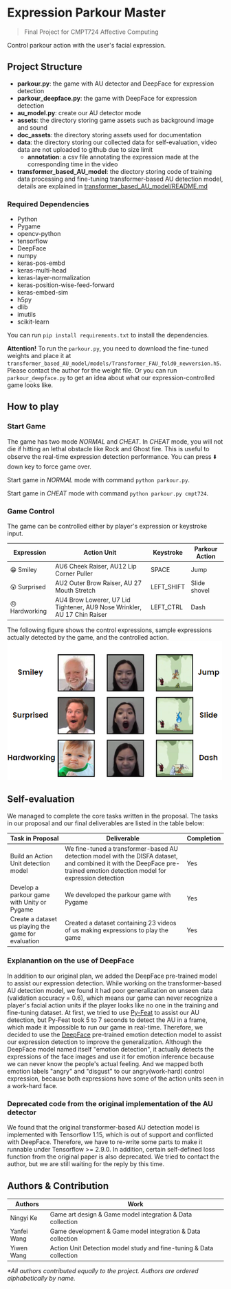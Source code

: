 # Expression Parkour Master
> Final Project for CMPT724 Affective Computing

Control parkour action with the user's facial expression. 

## Project Structure

- **parkour.py**: the game with AU detector and DeepFace for expression detection
- **parkour_deepface.py**: the game with DeepFace for expression detection
- **au_model.py**: create our AU detector mode
- **assets**: the directory storing game assets such as background image and sound
- **doc_assets**: the directory storing assets used for documentation
- **data**: the directory storing our collected data for self-evaluation, video data are not uploaded to github due to size limit
    - **annotation**: a csv file annotating the expression made at the corresponding time in the video
- **transformer_based_AU_model**: the diectory storing code of training data processing and fine-tuning transformer-based AU detection model, details are explained in [transformer_based_AU_model/README.md](./transformer_based_AU_model/README.md)


### Required Dependencies
- Python
- Pygame
- opencv-python
- tensorflow
- DeepFace
- numpy
- keras-pos-embd
- keras-multi-head
- keras-layer-normalization
- keras-position-wise-feed-forward
- keras-embed-sim
- h5py
- dlib
- imutils
- scikit-learn

You can run `pip install requirements.txt` to install the dependencies.

**Attention!** To run the `parkour.py`, you need to download the fine-tuned weights and place it at `transformer_based_AU_model/models/Transformer_FAU_fold0_newversion.h5`. Please contact the author for the weight file. Or you can run `parkour_deepface.py` to get an idea about what our expression-controlled game looks like. 

## How to play
### Start Game

The game has two mode _NORMAL_ and _CHEAT_. In _CHEAT_ mode, you will not die if hitting an lethal obstacle like Rock and Ghost fire. This is useful to observe the real-time expression detection performance. You can press ⬇️ down key to force game over.

Start game in _NORMAL_ mode with command `python parkour.py`.

Start game in _CHEAT_ mode with command `python parkour.py cmpt724`. 

### Game Control

The game can be controlled either by player's expression or keystroke input.

| Expression | Action Unit | Keystroke | Parkour Action |
|-|-|-|-|
| 😁 Smiley | AU6 Cheek Raiser, AU12 Lip Corner Puller | SPACE | Jump |
| 😲 Surprised | AU2 Outer Brow Raiser, AU 27 Mouth Stretch | LEFT_SHIFT | Slide shovel |
| 😠 Hardworking | AU4 Brow Lowerer, U7 Lid Tightener, AU9 Nose Wrinkler, AU 17 Chin Raiser | LEFT_CTRL  | Dash |

The following figure shows the control expressions, sample expressions actually detected by the game, and the controlled action. 
<img src="./doc_assets/gameplay.png" width = 500px>

## Self-evaluation

We managed to complete the core tasks written in the proposal. The tasks in our proposal and our final deliverables are listed in the table below:

|Task in Proposal | Deliverable | Completion |
|- |- | -|
| Build an Action Unit detection model | We fine-tuned a transformer-based AU detection model with the DISFA dataset, and combined it with the DeepFace pre-trained emotion detection model for expression detection | Yes |
| Develop a parkour game with Unity or Pygame | We developed the parkour game with Pygame   | Yes |
| Create a dataset us playing the game for evaluation | Created a dataset containing 23 videos of us making expressions to play the game | Yes |
### Explanantion on the use of DeepFace
In addition to our original plan, we added the DeepFace pre-trained model to assist our expression detection. While working on the transformer-based AU detection model, we found it had poor generalization on unseen data (validation accuracy = 0.6), which means our game can never recognize a player's facial action units if the player looks like no one in the training and fine-tuning dataset. At first, we tried to use [Py-Feat](https://py-feat.org/pages/intro.html) to assist our AU detection, but Py-Feat took 5 to 7 seconds to detect the AU in a frame, which made it impossible to run our game in real-time. Therefore, we decided to use the [DeepFace](https://github.com/serengil/deepface) pre-trained emotion detection model to assist our expression detection to improve the generalization. Although the DeepFace model named itself "emotion detection", it actually detects the expressions of the face images and use it for emotion inference because we can never know the people's actual feeling. And we mapped both emotion labels "angry" and "disgust" to our angry(work-hard) control expression, because both expressions have some of the action units seen in a work-hard face.
### Deprecated code from the original implementation of the AU detector
We found that the original transformer-based AU detection model is implemented with Tensorflow 1.15, which is out of support and conflicted with DeepFace. Therefore, we have to re-write some parts to make it runnable under Tensorflow >= 2.9.0. In addition, certain self-defined loss function from the original paper is also deprecated. We tried to contact the author, but we are still waiting for the reply by this time.

## Authors & Contribution
|Authors | Work |
|- | - |
|Ningyi Ke | Game art design & Game model integration & Data collection |
|Yanfei Wang | Game development & Game model integration & Data collection |
|Yiwen Wang | Action Unit Detection model study and fine-tuning & Data collection |

_*All authors contributed equally to the project. Authors are ordered alphabetically by name._
